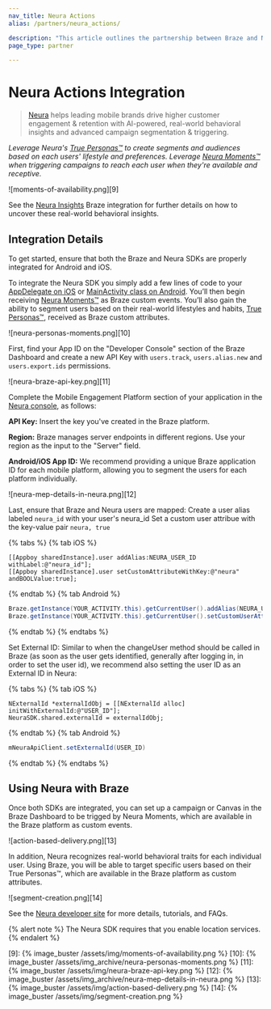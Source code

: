 ```yaml
---
nav_title: Neura Actions
alias: /partners/neura_actions/

description: "This article outlines the partnership between Braze and Neura Actions. This integration leads mobile brands to drive higher customer engagement and retention."
page_type: partner

---
```


# Neura Actions Integration

> [Neura][1] helps leading mobile brands drive higher customer engagement & retention with AI-powered, real-world behavioral insights and advanced campaign segmentation & triggering.

*Leverage Neura's [True Personas™][2] to create segments and audiences based on each users' lifestyle and preferences. Leverage [Neura Moments™][3] when triggering campaigns to reach each user when they're available and receptive.*

![moments-of-availability.png][9]

See the [Neura Insights][4] Braze integration for further details on how to uncover these real-world behavioral insights.

## Integration Details

To get started, ensure that both the Braze and Neura SDKs are properly integrated for Android and iOS.

To integrate the Neura SDK you simply add a few lines of code to your [AppDelegate on iOS][5] or [MainActivity class on Android][6]. You’ll then begin receiving [Neura Moments™][3] as Braze custom events. You’ll also gain the ability to segment users based on their real-world lifestyles and habits, [True Personas™][2], received as Braze custom attributes.

![neura-personas-moments.png][10]

First, find your App ID on the "Developer Console" section of the Braze Dashboard and create a new API Key with `users.track`, `users.alias.new` and `users.export.ids` permissions.

![neura-braze-api-key.png][11]

Complete the Mobile Engagement Platform section of your application in the [Neura console][7], as follows:

**API Key:** Insert the key you've created in the Braze platform.

**Region:** Braze manages server endpoints in different regions. Use your region as the input to the "Server" field.

**Android/iOS App ID:** We recommend providing a unique Braze application ID for each mobile platform, allowing you to segment the users for each platform individually.

![neura-mep-details-in-neura.png][12]

Last, ensure that Braze and Neura users are mapped:
Create a user alias labeled `neura_id` with your user's neura_id
Set a custom user attribue with the key-value pair `neura, true`

{% tabs %}
  {% tab iOS %}
```objc
[[Appboy sharedInstance].user addAlias:NEURA_USER_ID withLabel:@"neura_id"];
[[Appboy sharedInstance].user setCustomAttributeWithKey:@"neura" andBOOLValue:true];
```
  {% endtab %}
  {% tab Android %}
```java
Braze.getInstance(YOUR_ACTIVITY.this).getCurrentUser().addAlias(NEURA_USER_ID, "neura_id");
Braze.getInstance(YOUR_ACTIVITY.this).getCurrentUser().setCustomUserAttribute("neura", true);
```
  {% endtab %}
{% endtabs %}

Set External ID:  Similar to when the changeUser method should be called in Braze (as soon as the user gets identified, generally after logging in, in order to set the user id), we recommend also setting the user ID as an External ID in Neura:

{% tabs %}
  {% tab iOS %}
```objc
NExternalId *externalIdObj = [[NExternalId alloc] initWithExternalId:@"USER_ID"];
NeuraSDK.shared.externalId = externalIdObj;
```
  {% endtab %}
  {% tab Android %}
```java
mNeuraApiClient.setExternalId(USER_ID)
```
  {% endtab %}
{% endtabs %}

## Using Neura with Braze

Once both SDKs are integrated, you can set up a campaign or Canvas in the Braze Dashboard to be trigged by Neura Moments, which are available in the Braze platform as custom events.

![action-based-delivery.png][13]

In addition, Neura recognizes real-world behavioral traits for each individual user. Using Braze, you will be able to target specific users based on their True Personas™, which are available in the Braze platform as custom attributes.

![segment-creation.png][14]

See the [Neura developer site][8] for more details, tutorials, and FAQs.

{% alert note %}
The Neura SDK requires that you enable location services.
{% endalert %}


[1]: https://www.theneura.com/
[2]: https://dev.theneura.com/api-reference/persona/?ref=braze
[3]: https://dev.theneura.com/api-reference/situations-and-moments/?ref=braze
[4]: {{site.baseurl}}/partners/insights/behavioral_analytics/neura_insights
[5]: https://dev.theneura.com/tutorials/ios/?ref=braze
[6]: https://dev.theneura.com/tutorials/android/?ref=braze
[7]: https://dev.theneura.com/console/
[8]: https://dev.theneura.com/?ref=braze

[9]: {% image_buster /assets/img/moments-of-availability.png %}
[10]: {% image_buster /assets/img_archive/neura-personas-moments.png %}
[11]: {% image_buster /assets/img/neura-braze-api-key.png %}
[12]: {% image_buster /assets/img_archive/neura-mep-details-in-neura.png %}
[13]: {% image_buster /assets/img/action-based-delivery.png %}
[14]: {% image_buster /assets/img/segment-creation.png %}
